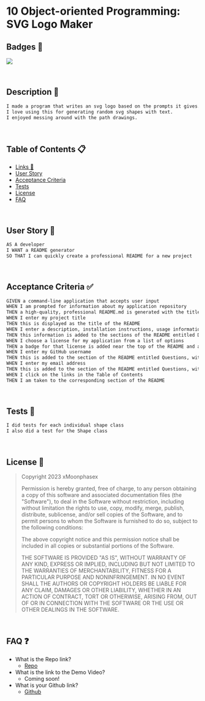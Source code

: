 # 10 Object-oriented Programming: SVG Logo Maker

## Badges 📛
[![](https://img.shields.io/static/v1?label=License&message=MIT+License&color=blueviolet)](#license)

<br>

## Description 📝

```md
I made a program that writes an svg logo based on the prompts it gives.
I love using this for generating random svg shapes with text.
I enjoyed messing around with the path drawings.
```

<br>

## Table of Contents 📋

- [Links 🔗](#faq)
- [User Story](#uS)
- [Acceptance Criteria](#aC)
- [Tests](#tests)
- [License](#license)
- [FAQ](#faq)

<br>
<a id="uS"></a>

## User Story 📘

```md
AS A developer
I WANT a README generator
SO THAT I can quickly create a professional README for a new project
```
<br>
<a id="aC"></a>

## Acceptance Criteria ✅

```md
GIVEN a command-line application that accepts user input
WHEN I am prompted for information about my application repository
THEN a high-quality, professional README.md is generated with the title of my project and sections entitled Description, Table of Contents, Installation, Usage, License, Contributing, Tests, and Questions
WHEN I enter my project title
THEN this is displayed as the title of the README
WHEN I enter a description, installation instructions, usage information, contribution guidelines, and test instructions
THEN this information is added to the sections of the README entitled Description, Installation, Usage, Contributing, and Tests
WHEN I choose a license for my application from a list of options
THEN a badge for that license is added near the top of the README and a notice is added to the section of the README entitled License that explains which license the application is covered under
WHEN I enter my GitHub username
THEN this is added to the section of the README entitled Questions, with a link to my GitHub profile
WHEN I enter my email address
THEN this is added to the section of the README entitled Questions, with instructions on how to reach me with additional questions
WHEN I click on the links in the Table of Contents
THEN I am taken to the corresponding section of the README
```
<br>
<a id="tests"></a>

## Tests 🧪


```md
I did tests for each individual shape class
I also did a test for the Shape class
```
<br>
<a id="license"></a>

## License 	🔑


> Copyright 2023 xMoonphasex
>
> Permission is hereby granted, free of charge, to any person obtaining a copy of this software and associated documentation files (the "Software"), to deal in the Software without restriction, including without limitation the rights to use, copy, modify, merge, publish, distribute, sublicense, and/or sell copies of the Software, and to permit persons to whom the Software is furnished to do so, subject to the following conditions:
>
> The above copyright notice and this permission notice shall be included in all copies or substantial portions of the Software.
>
> THE SOFTWARE IS PROVIDED "AS IS", WITHOUT WARRANTY OF ANY KIND, EXPRESS OR IMPLIED, INCLUDING BUT NOT LIMITED TO THE WARRANTIES OF MERCHANTABILITY, FITNESS FOR A PARTICULAR PURPOSE AND NONINFRINGEMENT. IN NO EVENT SHALL THE AUTHORS OR COPYRIGHT HOLDERS BE LIABLE FOR ANY CLAIM, DAMAGES OR OTHER LIABILITY, WHETHER IN AN ACTION OF CONTRACT, TORT OR OTHERWISE, ARISING FROM, OUT OF OR IN CONNECTION WITH THE SOFTWARE OR THE USE OR OTHER DEALINGS IN THE SOFTWARE.


<br>

<a id="faq"></a>

## FAQ ❓

* What is the Repo link?
  * [Repo](https://github.com/XMoonphaseX/myLogoMaker)
* What is the link to the Demo Video?
  * Coming soon!
  <!-- * [Demo](https://youtu.be/8cyL84Q99wc) -->
* What is your Github link?
  * [Github](https://github.com/xMoonphasex)  
